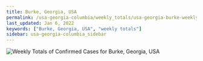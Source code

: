 ```yaml
---
title: Burke, Georgia, USA
permalink: /usa-georgia-columbia/weekly_totals/usa-georgia-burke-weekly_totals.html
last_updated: Jan 6, 2022
keywords: ["Burke, Georgia, USA", "weekly totals"]
sidebar: usa-georgia-columbia_sidebar
---
```


![Weekly Totals of Confirmed Cases for Burke, Georgia, USA](/covid_tracker/images/graphs/usa-georgia-burke-weekly_totals_graph.png)
